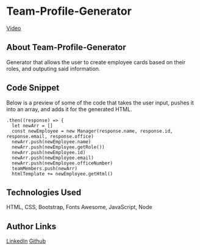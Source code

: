 # Team-Profile-Generator
[Video]()

## About Team-Profile-Generator
Generator that allows the user to create employee cards based on their roles, and outputing said information.


## Code Snippet
Below is a preview of some of the code that takes the user input, pushes it into an array, and adds it for the generated HTML.

```
.then((response) => {  
  let newArr = []
  const newEmployee = new Manager(response.name, response.id, response.email, response.office)  
  newArr.push(newEmployee.name)
  newArr.push(newEmployee.getRole())
  newArr.push(newEmployee.id)      
  newArr.push(newEmployee.email)
  newArr.push(newEmployee.officeNumber)
  teamMembers.push(newArr)
  htmlTemplate += newEmployee.getHtml()
```

## Technologies Used
HTML, CSS, Bootstrap, Fonts Awesome, JavaScript, Node

## Author Links

[LinkedIn](https://www.linkedin.com/in/senayg/)
[Github](https://github.com/senaygebrat)